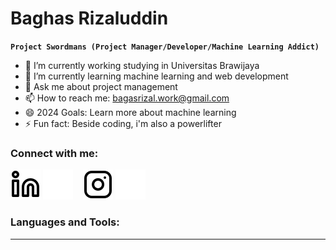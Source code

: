 # Baghas Rizaluddin 

**`Project Swordmans (Project Manager/Developer/Machine Learning Addict)`** 

- 🔭 I’m currently working studying in Universitas Brawijaya
- 🌱 I’m currently learning machine learning and web development
- 💬 Ask me about project management 
- 📫 How to reach me: bagasrizal.work@gmail.com
- 😄 2024 Goals: Learn more about machine learning
- ⚡ Fun fact: Beside coding, i'm also a powerlifter

### Connect with me:

[![website](./img/linkedin-light.svg)](https://www.linkedin.com/in/baghas-rizaluddin-051049243#gh-light-mode-only)
[![website](./img/linkedin-dark.svg)](https://www.linkedin.com/in/baghas-rizaluddin-051049243#gh-dark-mode-only)
&nbsp;&nbsp;
[![website](./img/instagram-light.svg)](https://www.instagram.com/bagasdrizal?igsh=MW03OTEyeXllbXF5bg==#gh-light-mode-only)
[![website](./img/instagram-dark.svg)](https://www.instagram.com/bagasdrizal?igsh=MW03OTEyeXllbXF5bg==#gh-dark-mode-only)

### Languages and Tools:


---
